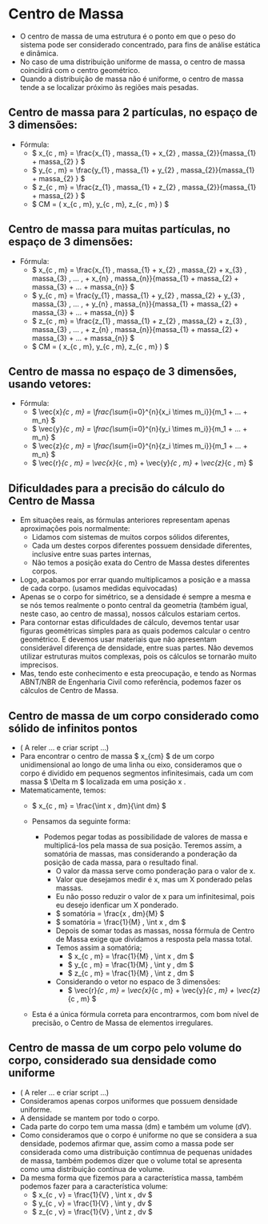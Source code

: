 # Centro de Massa
- O centro de massa de uma estrutura é o ponto em que o peso do sistema pode ser considerado concentrado, para fins de análise estática e dinâmica.
- No caso de uma distribuição uniforme de massa, o centro de massa coincidirá com o centro geométrico. 
- Quando a distribuição de massa não é uniforme, o centro de massa tende a se localizar próximo às regiões mais pesadas.

## Centro de massa para 2 partículas, no espaço de 3 dimensões:
- Fórmula:
    - $ x_{c \, m} = \frac{x_{1} \, massa_{1} + x_{2} \, massa_{2}}{massa_{1} + massa_{2} } $
    - $ y_{c \, m} = \frac{y_{1} \, massa_{1} + y_{2} \, massa_{2}}{massa_{1} + massa_{2} } $ 
    - $ z_{c \, m} = \frac{z_{1} \, massa_{1} + z_{2} \, massa_{2}}{massa_{1} + massa_{2} } $ 
    - $ CM = ( x_{c \, m}, y_{c \, m}, z_{c \, m} ) $
    
## Centro de massa para muitas partículas, no espaço de 3 dimensões:
- Fórmula:
    - $ x_{c \, m} = \frac{x_{1} \, massa_{1} + x_{2} \, massa_{2} + x_{3} \, massa_{3} \, ... \, + x_{n} \, massa_{n}}{massa_{1} + massa_{2} + massa_{3} + ... + massa_{n}} $
    - $ y_{c \, m} = \frac{y_{1} \, massa_{1} + y_{2} \, massa_{2} + y_{3} \, massa_{3} \, ... \, + y_{n} \, massa_{n}}{massa_{1} + massa_{2} + massa_{3} + ... + massa_{n}} $
    - $ z_{c \, m} = \frac{z_{1} \, massa_{1} + z_{2} \, massa_{2} + z_{3} \, massa_{3} \, ... \, + z_{n} \, massa_{n}}{massa_{1} + massa_{2} + massa_{3} + ... + massa_{n}} $
    - $ CM = ( x_{c \, m}, y_{c \, m}, z_{c \, m} ) $

## Centro de massa no espaço de 3 dimensões, usando vetores:
- Fórmula:
    - $ \vec{x}_{c \, m} = \frac{\sum_{i=0}^{n}{x_i \times m_i}}{m_1 + ... + m_n} $
    - $ \vec{y}_{c \, m} = \frac{\sum_{i=0}^{n}{y_i \times m_i}}{m_1 + ... + m_n} $
    - $ \vec{z}_{c \, m} = \frac{\sum_{i=0}^{n}{z_i \times m_i}}{m_1 + ... + m_n} $
    - $ \vec{r}_{c \, m} = \vec{x}_{c \, m} + \vec{y}_{c \, m} + \vec{z}_{c \, m} $

## Dificuldades para a precisão do cálculo do Centro de Massa
- Em situações reais, as fórmulas anteriores representam apenas aproximações pois normalmente:
    - Lidamos com sistemas de muitos corpos sólidos diferentes,
    - Cada um destes corpos diferentes possuem densidade diferentes, inclusive entre suas partes internas,
    - Não temos a posição exata do Centro de Massa destes diferentes corpos.
- Logo, acabamos por errar quando multiplicamos a posição e a massa de cada corpo. (usamos medidas equivocadas)
- Apenas se o corpo for simétrico, se a densidade é sempre a mesma e se nós temos realmente o ponto central da geometria (também igual, neste caso, ao centro de massa), nossos cálculos estariam certos.
- Para contornar estas dificuldades de cálculo, devemos tentar usar figuras geométricas simples para as quais podemos calcular o centro geométrico. E devemos usar materiais que não apresentam considerável diferença de densidade, entre suas partes. Não devemos utilizar estruturas muitos complexas, pois os cálculos se tornarão muito imprecisos.
- Mas, tendo este conhecimento e esta preocupação, e tendo as Normas ABNT/NBR de Engenharia Civil como referência, podemos fazer os cálculos de Centro de Massa.

## Centro de massa de um corpo considerado como sólido de infinitos pontos
- ( A reler ... e criar script ...)
- Para encontrar o centro de massa $ x_{cm} $ de um corpo unidimensional ao longo de uma linha ou eixo, consideramos que o corpo é dividido em pequenos segmentos infinitesimais, cada um com massa  $ \Delta m $ localizada em uma posição x . 
- Matematicamente, temos:
    - $ x_{c \, m} = \frac{\int x \, dm}{\int dm} $ 
    - Pensamos da seguinte forma:
        - Podemos pegar todas as possibilidade de valores de massa e multiplicá-los pela massa de sua posição. Teremos assim, a somatória de massas, mas considerando a ponderação da posição de cada massa, para o resultado final.
            - O valor da massa serve como ponderação para o valor de x. 
            - Valor que desejamos medir é x, mas um X ponderado pelas massas.
            - Eu não posso reduzir o valor de x para um infinitesimal, pois eu desejo idenficar um X ponderado.
            - $ somatória = \frac{x \, dm}{M} $
            - $ somatória =  \frac{1}{M} \, \int x \, dm $
            - Depois de somar todas as massas, nossa fórmula de Centro de Massa exige que dividamos a resposta pela massa total.
            - Temos assim a somatória;
                - $  x_{c \, m} = \frac{1}{M} \, \int x \, dm $
                - $  y_{c \, m} = \frac{1}{M} \, \int y \, dm $
                - $  z_{c \, m} = \frac{1}{M} \, \int z \, dm $
            - Considerando o vetor no espaco de 3 dimensões:
                - $ \vec{r}_{c \, m} = \vec{x}_{c \, m} + \vec{y}_{c \, m} + \vec{z}_{c \, m} $

    - Esta é a única fórmula correta para encontrarmos, com bom nível de precisão, o Centro de Massa de elementos irregulares.

## Centro de massa de um corpo pelo volume do corpo, considerado sua densidade como uniforme
- ( A reler ... e criar script ...)
- Consideramos apenas corpos uniformes que possuem densidade uniforme. 
- A densidade se mantem por todo o corpo.
- Cada parte do corpo tem uma massa (dm) e também um volume (dV).
- Como consideramos que o corpo é uniforme no que se considera a sua densidade, podemos afirmar que, assim como a massa pode ser considerada como uma distribuição contímnua de pequenas unidades de massa, também podemos dizer que o volume total se apresenta como uma distribuição contínua de volume.
- Da mesma forma que fizemos para a característica massa, também podemos fazer para a característica volume:
    - $  x_{c \, v} = \frac{1}{V} \, \int x \, dv $
    - $  y_{c \, v} = \frac{1}{V} \, \int y \, dv $
    - $  z_{c \, v} = \frac{1}{V} \, \int z \, dv $
